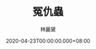 ---
issue: 374
title: 冤仇蟲
author: 林麗黛
date: 2020-04-23T00:00:00.000+08:00
topic: 生活
difficulty: 1
wikidata: Q131449173
wikidata_link: https://www.wikidata.org/wiki/Q131449173
author_wikidata_link: https://www.wikidata.org/wiki/Q131448262
author_wikidata: Q131448262
---